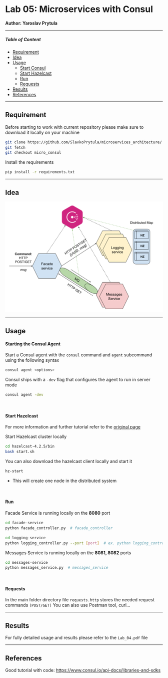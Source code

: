 # **Lab 05: Miсroservices with Consul**

**Author: Yaroslav Prytula**

----

##### Table of Content
- [Requirement](#requirement)
- [Idea](#idea)
- [Usage](#usage)
  - [Start Consul](#start_consul)
  - [Start Hazelcast](#start_hazelcast)
  - [Run](#run)
  - [Requests](#requests)
- [Results](#results)
- [References](#references)


----

<a name="requirement"></a>
## **Requirement**


Before starting to work with current repository please make sure to download it locally on your machine

```bash
git clone https://github.com/SlavkoPrytula/microservices_architecture/
git fetch
git checkout micro_consul
```

Install the requirements

```bash
pip install -r requirements.txt
```

---- 

## **Idea**


![img.png](images/consul.png)

----

<a name="usage"></a>
## **Usage**

<a name="start_consul"></a>
#### Starting the Consul Agent

Start a Consul agent with the `consul` command and `agent` subcommand using the following syntax

```bash
consul agent <options>
```

Consul ships with a `-dev` flag that configures the agent to run in server mode

```bash
consul agent -dev
```

<br />

<a name="start_hazelcast"></a>
#### Start Hazelcast 

For more information and further tutorial refer to the [original page](https://hazelcast.org/imdg/get-started/)

Start Hazelcast cluster locally

```bash
cd hazelcast-4.2.5/bin
bash start.sh
```

You can also download the hazelcast client locally and start it

```bash
hz-start
```

- This will create one node in the distributed system

<br />

<a name="run"></a>
#### Run 

Facade Service is running locally on the **8080** port
```bash
cd facade-service
python facade_controller.py  # facade_controller
```

```bash
cd logging-service
python logging_controller.py --port [port]  # ex. python logging_controller.py --port 8004
```

Messages Service is running locally on the **8081, 8082** ports
```bash
cd messages-service
python messages_service.py  # messages_service
```

<br />

<a name="requests"></a>
#### Requests

In the main folder directory file `requests.http` stores the needed request commands `(POST/GET)`
You can also use Postman tool, curl...

----

<a name="results"></a>
## **Results**

For fully detailed usage and results please refer to the `Lab_04.pdf` file

----

<a name="references"></a>
## **References**
Good tutorial with code: https://www.consul.io/api-docs/libraries-and-sdks
